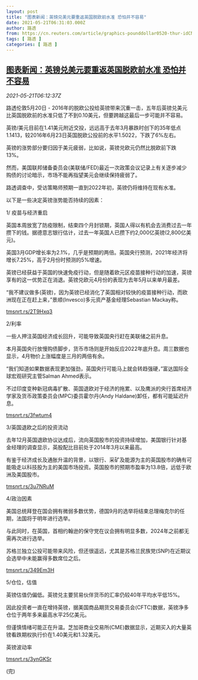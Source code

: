 ```yaml
---
layout: post
title: "图表新闻：英镑兑美元要重返英国脱欧前水准 恐怕并不容易"
date: 2021-05-21T06:31:03.000Z
author: 路透
from: https://cn.reuters.com/article/graphics-pounddollar0520-thur-idCNKCS2D20IQ
tags: [ 路透 ]
categories: [ 路透 ]
---
```

<!--1621578663000-->
[图表新闻：英镑兑美元要重返英国脱欧前水准 恐怕并不容易](https://cn.reuters.com/article/graphics-pounddollar0520-thur-idCNKCS2D20IQ)
------

<div>
<div><i>2021-05-21T06:12:37Z</i></div><p>路透伦敦5月20日 - 2016年的脱欧公投给英镑带来沉重一击，五年后英镑兑美元比英国脱欧前的水准只低了不到0.10美元，但要跨越这最后一步可能并不容易。</p><p>英镑/美元目前在1.41美元附近交投，远远高于去年3月暴跌时创下的35年低点1.1413，较2016年6月23日英国脱欧公投前的水平1.5022，下跌了6%左右。</p><p>英镑的涨势部分要归因于美元疲弱，比如说，英镑兑欧元仍然比脱欧前下跌13%。</p><p>然而，美国联邦储备委员会(美联储/FED)最近一次政策会议记录上有关逐步减少购债的讨论暗示，市场不能再指望美元会继续保持疲弱了。</p><p>路透调查中，受访策略师预期一直到2022年初，英镑仍将维持在现有水准。</p><p>以下是一些决定英镑涨势能否持续的因素：</p><p>1/ 疫苗与经济重启</p><p>英国本周放宽了防疫限制，结束四个月封锁期，英国人得以有机会去消费过去一年攒下的钱。据德意志银行估计，过去一年英国人已攒下约2,000亿英镑(2,800亿美元)。</p><p>英国3月GDP增长率为2.1%，几乎是预期的两倍。英国央行预测，2021年经济将增长7.25%，高于2月份时预测的5%增速。</p><p>英镑已经获益于英国的快速免疫行动，但是随着欧元区疫苗接种行动的加速，英镑享有的这一优势正在消退。英镑兑欧元4月份的表现为去年5月以来单月最差。</p><p>“我不建议做多(英镑)，因为英镑已经消化了英国相对较快的疫苗接种行动，而欧洲现在正在赶上来，”景顺(Invesco)多元资产基金经理Sebastian Mackay称。</p><p><a href="https://tmsnrt.rs/2T9Hxq3">tmsnrt.rs/2T9Hxq3</a></p><p>2/利率</p><p>一些人押注英国经济成长回升，可能导致英国央行赶在美联储之前升息。</p><p>本月英国央行放慢购债脚步，货币市场则是开始反应2022年底升息。周三数据也显示，4月物价上涨幅度是三月的两倍有余。</p><p>“我们知道如果数据表现更加强劲，英国央行可能马上就会转趋强硬，”富达国际全球宏观研究主管Salman Ahmed表示。</p><p>不过印度变种新冠病毒扩散、英国退欧对于经济的拖累、以及鹰派的央行首席经济学家及货币政策委员会(MPC)委员霍尔丹(Andy Haldane)卸任，都有可能延迟升息。</p><p><a href="https://tmsnrt.rs/3fwtum4">tmsnrt.rs/3fwtum4</a></p><p>3/英国退欧之后的投资流动</p><p>去年12月英国退欧协议达成后，流向英国股市的投资持续增加，美国银行针对基金经理的调查显示，英股配比目前处于2014年3月以来最高。</p><p>有鉴于经济成长及通胀升温的背景，以银行、采矿及能源为主的英国股市的确有可能吸走以科技股为主的美国市场投资。英国股市的预期市盈率为13.8倍，远低于欧洲及美国股市。</p><p><a href="https://tmsnrt.rs/3u7NRuM">tmsnrt.rs/3u7NRuM</a></p><p>4/政治因素</p><p>美国总统拜登在国会拥有微弱多数优势，德国9月的选举将结束总理梅克尔的任期，法国将于明年进行选举。</p><p>与此同时，在英国，首相约翰逊的保守党在议会拥有明显多数，2024年之前都无需再次进行选举。</p><p>苏格兰独立公投可能带来风险，但还很遥远，尤其是苏格兰民族党(SNP)在近期议会选举中未能赢得多数席位之后。</p><p><a href="https://tmsnrt.rs/349Em3H">tmsnrt.rs/349Em3H</a></p><p>5/仓位，估值</p><p>英镑估值仍偏低。英镑兑主要贸易伙伴货币的汇率仍较40年平均水平低15%。</p><p>因此投资者一直在增持英镑，据美国商品期货交易委员会(CFTC)数据，英镑净多仓位于两年多来最高水平25亿美元。</p><p>但谨慎情绪可能正在升温。芝加哥商业交易所(CME)数据显示，近期买入的大量英镑看跌期权执行价在1.40美元和1.32美元。</p><p>英镑波动率</p><p><a href="https://tmsnrt.rs/3ynGKSr">tmsnrt.rs/3ynGKSr</a></p><p>(完)</p>
</div>
